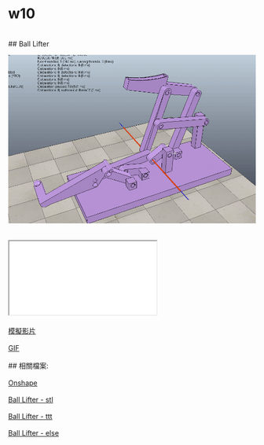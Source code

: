 # w10
</br>
## Ball Lifter
</br>

![](../photos/w10.gif)

</br>
<iframe src=\\\"https://www.youtube.com/watch?v=WOvz0JdcdZI&feature=youtu.be\\\" style=\\\"border: 0; top: 0; left: 0; width: 100%; height: 100%; position: absolute;\\\" allowfullscreen scrolling=\\\"no\\\"></iframe>
</br>
</br>
<a href="https://www.youtube.com/watch?v=WOvz0JdcdZI&feature=youtu.be">模擬影片</a>
</br>
</br>
<a href="https://github.com/s40523117/gitbook/blob/master/ag4/photos/w10.gif">GIF</a>
</br>
</br>
## 相關檔案:
</br>
</br>
<a href="https://cad.onshape.com/documents/1f91b5d82f8611ba3ad677e0/w/6abeec5a8972315feea37726/e/f53d1f934906bf4f7927a723">Onshape</a>
</br>
</br>
<a href="https://github.com/s40523117/cd2018/tree/gh-pages/Ball%20lifter/stl">Ball Lifter - stl</a>
</br>
</br>
<a href="https://github.com/s40523117/cd2018/tree/gh-pages/Ball%20lifter/ttt">Ball Lifter - ttt</a>
</br>
</br>
<a href="https://github.com/s40523117/cd2018/tree/gh-pages/Ball%20lifter">Ball Lifter - else</a>
